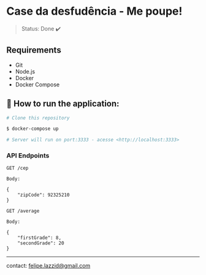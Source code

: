 # Case da desfudência - Me poupe!

> Status: Done ✔️

## Requirements

- Git
- Node.js
- Docker
- Docker Compose

## 🎲 How to run the application:

```bash
# Clone this repository

$ docker-compose up

# Server will run on port:3333 - acesse <http://localhost:3333>
```

### API Endpoints

`GET /cep`
```
Body:

{
    "zipCode": 92325210
}
```
`GET /average`
```
Body:

{
    "firstGrade": 8,
    "secondGrade": 20
}
```
---

contact: felipe.lazzid@gmail.com
